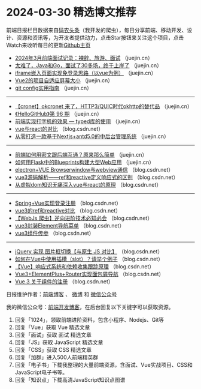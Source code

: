 # 2024-03-30 精选博文推荐

前端日报栏目数据来自[码农头条](http://toutiao.qdkfweb.cn/)（我开发的爬虫），每日分享前端、移动开发、设计、资源和资讯等，为开发者提供动力，点击Star按钮来关注这个项目，点击Watch来收听每日的更新[Github主页](https://github.com/kujian/frontendDaily)
* [2024年3月前端面试记录：裸辞、旅游、面试](https://juejin.cn/post/7351321244124676106) （juejin.cn）
* [太难了，Java和Go，面试了30多场，终于上岸了](https://juejin.cn/post/7351321244125298698) （juejin.cn）
* [iframe嵌入页面实现免登录思路（以vue为例）](https://juejin.cn/post/7350876924393209894) （juejin.cn）
* [Vue2的项目自适应屏幕大小](https://juejin.cn/post/7350204432108290100) （juejin.cn）
* [git config实用指南](https://juejin.cn/post/7350934681830686774) （juejin.cn）

***
* [【cronet】okcronet 来了，HTTP3/QUIC时代okhttp的替代品](https://juejin.cn/post/7350923935951437878) （juejin.cn）
* [《HelloGitHub》第 96 期](https://juejin.cn/post/7350924978680610866) （juejin.cn）
* [前端实现打字机的效果 &#8212; typed库的使用](https://juejin.cn/post/7349752708385374262) （juejin.cn）
* [vue与react的对比](https://blog.csdn.net/u013994400/article/details/137146614) （blog.csdn.net）
* [从零打造一款基于Nextjs+antd5.0的中后台管理系统](https://juejin.cn/post/7351321257755672602) （juejin.cn）

***
* [前端如何用密文跟后端互通？原来那么简单](https://juejin.cn/post/7350168797637558272) （juejin.cn）
* [如何用Flask中的Blueprints构建大型Web应用](https://juejin.cn/post/7350871035329708068) （juejin.cn）
* [electron+VUE Browserwindow与webview通信](https://blog.csdn.net/immotal_xiaoqiang/article/details/137157316) （blog.csdn.net）
* [vue3源码解析——ref和reactive定义响应式的区别](https://blog.csdn.net/qq_36384657/article/details/137157585) （blog.csdn.net）
* [从虚拟dom知识无痛深入vue与react的原理](https://blog.csdn.net/didadidadidadida/article/details/137136576) （blog.csdn.net）

***
* [Spring+Vue实现登录注册](https://blog.csdn.net/Keyboard_01/article/details/137141128) （blog.csdn.net）
* [vue3的ref和reactive对比](https://blog.csdn.net/liu62615/article/details/137136883) （blog.csdn.net）
* [【WebJs 爬虫】逆向进阶技术必知必会](https://blog.csdn.net/m0_63947499/article/details/136911121) （blog.csdn.net）
* [vue3封装Element导航菜单](https://blog.csdn.net/qq_41154522/article/details/137130979) （blog.csdn.net）
* [vue3组件传参](https://blog.csdn.net/Agont_/article/details/137140894) （blog.csdn.net）

***
* [jQuery 实现 图片框切换【与原生 JS 对比】](https://blog.csdn.net/2401_83704309/article/details/137137216) （blog.csdn.net）
* [如何在Vue中使用插槽（slot）？请举个例子](https://blog.csdn.net/yuanlong12178/article/details/137154933) （blog.csdn.net）
* [【Vue】响应式系统和依赖收集跟踪原理](https://blog.csdn.net/z914020826/article/details/137157050) （blog.csdn.net）
* [Vue3+ElementPlus+Router实现面包屑导航](https://blog.csdn.net/jams3368/article/details/137127069) （blog.csdn.net）
* [Vue 3 关于组件的注册](https://blog.csdn.net/jiaoyangdetian/article/details/137109419) （blog.csdn.net）

日报维护作者：[前端博客](https://qdkfweb.cn/) 、 [微博](http://weibo.com/kujian) 和 [微信公众号](https://open.weixin.qq.com/qr/code?username=caibaojian_com)

我的微信公众号：[前端开发博客](https://open.weixin.qq.com/qr/code?username=caibaojian_com)，在后台回复以下关键字可以获取资源。

1. 回复「1024」，领取前端进阶资料，包含小程序、Nodejs、Git等
2. 回复「Vue」获取 Vue 精选文章
3. 回复「面试」获取 面试 精选文章
4. 回复「JS」获取 JavaScript 精选文章
5. 回复「CSS」获取 CSS 精选文章
6. 回复「加群」进入500人前端精英群
7. 回复「电子书」下载我整理的大量前端资源，含面试、Vue实战项目、CSS和JavaScript电子书等。
8. 回复「知识点」下载高清JavaScript知识点图谱
